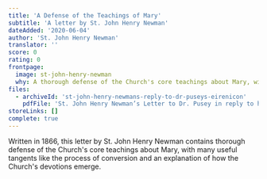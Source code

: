 ```yaml
---
title: 'A Defense of the Teachings of Mary'
subtitle: 'A letter by St. John Henry Newman'
dateAdded: '2020-06-04'
author: 'St. John Henry Newman'
translator: ''
score: 0
rating: 0
frontpage:
  image: st-john-henry-newman
  why: A thorough defense of the Church's core teachings about Mary, with many useful tangents like the process of conversion and an explanation of how the Church's devotions emerge.
files:
  - archiveId: 'st-john-henry-newmans-reply-to-dr-puseys-eirenicon'
    pdfFile: 'St. John Henry Newman’s Letter to Dr. Pusey in reply to his Eirenicon.pdf'
storeLinks: []
complete: true
---
```


Written in 1866, this letter by St. John Henry Newman contains thorough defense of the Church's core teachings about Mary, with many useful tangents like the process of conversion and an explanation of how the Church's devotions emerge.
